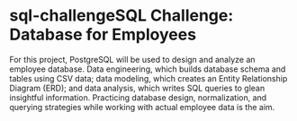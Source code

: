 # sql-challengeSQL Challenge: Database for Employees
For this project, PostgreSQL will be used to design and analyze an employee database. Data engineering, which builds database schema and tables using CSV data; data modeling, which creates an Entity Relationship Diagram (ERD); and data analysis, which writes SQL queries to glean insightful information. Practicing database design, normalization, and querying strategies while working with actual employee data is the aim.
